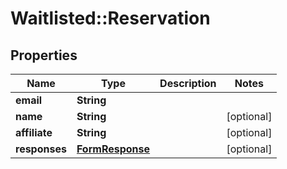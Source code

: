 # Waitlisted::Reservation

## Properties
Name | Type | Description | Notes
------------ | ------------- | ------------- | -------------
**email** | **String** |  | 
**name** | **String** |  | [optional] 
**affiliate** | **String** |  | [optional] 
**responses** | [**FormResponse**](FormResponse.md) |  | [optional] 


